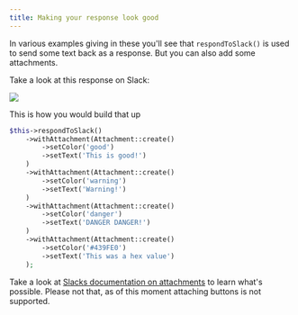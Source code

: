 ```yaml
---
title: Making your response look good
---
```


In various examples giving in these you'll see that `respondToSlack()` is used to send some text back as a response. But you can also add some attachments.

Take a look at this response on Slack:

<img src="/images/slack/attachments.png">

This is how you would build that up

```php
$this->respondToSlack()
    ->withAttachment(Attachment::create()
        ->setColor('good')
        ->setText('This is good!')
    )
    ->withAttachment(Attachment::create()
        ->setColor('warning')
        ->setText('Warning!')
    )
    ->withAttachment(Attachment::create()
        ->setColor('danger')
        ->setText('DANGER DANGER!')
    )
    ->withAttachment(Attachment::create()
        ->setColor('#439FE0')
        ->setText('This was a hex value')
    );
```

Take a look at [Slacks documentation on attachments](https://api.slack.com/docs/message-attachments) to learn what's possible. Please not that, as of this moment attaching buttons is not supported.
